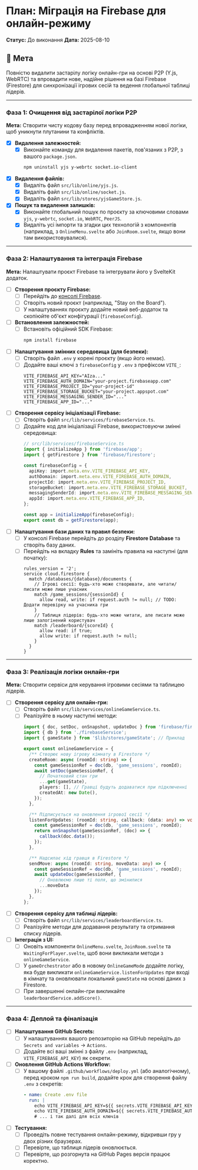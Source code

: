 # План: Міграція на Firebase для онлайн-режиму

**Статус:** До виконання
**Дата:** 2025-08-10

## 🎯 Мета

Повністю видалити застарілу логіку онлайн-гри на основі P2P (Y.js, WebRTC) та впровадити нове, надійне рішення на базі Firebase (Firestore) для синхронізації ігрових сесій та ведення глобальної таблиці лідерів.

---

### Фаза 1: Очищення від застарілої логіки P2P

**Мета:** Створити чисту кодову базу перед впровадженням нової логіки, щоб уникнути плутанини та конфліктів.

-   [x] **Видалення залежностей:**
    -   [x] Виконайте команду для видалення пакетів, пов'язаних з P2P, з вашого `package.json`.
        ```bash
        npm uninstall yjs y-webrtc socket.io-client
        ```

-   [x] **Видалення файлів:**
    -   [x] Видаліть файл `src/lib/online/yjs.js`.
    -   [x] Видаліть файл `src/lib/online/socket.js`.
    -   [x] Видаліть файл `src/lib/stores/yjsGameStore.js`.

-   [x] **Пошук та видалення залишків:**
    -   [x] Виконайте глобальний пошук по проєкту за ключовими словами `yjs`, `y-webrtc`, `socket.io`, `WebRTC`, `PeerJS`.
    -   [x] Видаліть усі імпорти та згадки цих технологій з компонентів (наприклад, з `OnlineMenu.svelte` або `JoinRoom.svelte`, якщо вони там використовувалися).

---

### Фаза 2: Налаштування та інтеграція Firebase

**Мета:** Налаштувати проєкт Firebase та інтегрувати його у SvelteKit додаток.

-   [ ] **Створення проєкту Firebase:**
    -   [ ] Перейдіть до [консолі Firebase](https://console.firebase.google.com/).
    -   [ ] Створіть новий проєкт (наприклад, "Stay on the Board").
    -   [ ] У налаштуваннях проєкту додайте новий веб-додаток та скопіюйте об'єкт конфігурації (`firebaseConfig`).

-   [ ] **Встановлення залежностей:**
    -   [ ] Встановіть офіційний SDK Firebase:
        ```bash
        npm install firebase
        ```

-   [ ] **Налаштування змінних середовища (для безпеки):**
    -   [ ] Створіть файл `.env` у корені проєкту (якщо його немає).
    -   [ ] Додайте ваші ключі з `firebaseConfig` у `.env` з префіксом `VITE_`:
        ```env
        VITE_FIREBASE_API_KEY="AIza..."
        VITE_FIREBASE_AUTH_DOMAIN="your-project.firebaseapp.com"
        VITE_FIREBASE_PROJECT_ID="your-project-id"
        VITE_FIREBASE_STORAGE_BUCKET="your-project.appspot.com"
        VITE_FIREBASE_MESSAGING_SENDER_ID="..."
        VITE_FIREBASE_APP_ID="..."
        ```

-   [ ] **Створення сервісу ініціалізації Firebase:**
    -   [ ] Створіть файл `src/lib/services/firebaseService.ts`.
    -   [ ] Додайте код для ініціалізації Firebase, використовуючи змінні середовища:
        ```typescript
        // src/lib/services/firebaseService.ts
        import { initializeApp } from 'firebase/app';
        import { getFirestore } from 'firebase/firestore';

        const firebaseConfig = {
          apiKey: import.meta.env.VITE_FIREBASE_API_KEY,
          authDomain: import.meta.env.VITE_FIREBASE_AUTH_DOMAIN,
          projectId: import.meta.env.VITE_FIREBASE_PROJECT_ID,
          storageBucket: import.meta.env.VITE_FIREBASE_STORAGE_BUCKET,
          messagingSenderId: import.meta.env.VITE_FIREBASE_MESSAGING_SENDER_ID,
          appId: import.meta.env.VITE_FIREBASE_APP_ID,
        };

        const app = initializeApp(firebaseConfig);
        export const db = getFirestore(app);
        ```

-   [ ] **Налаштування бази даних та правил безпеки:**
    -   [ ] У консолі Firebase перейдіть до розділу **Firestore Database** та створіть базу даних.
    -   [ ] Перейдіть на вкладку **Rules** та замініть правила на наступні (для початку):
        ```
        rules_version = '2';
        service cloud.firestore {
          match /databases/{database}/documents {
            // Ігрові сесії: будь-хто може створювати, але читати/писати може лише учасник
            match /game_sessions/{sessionId} {
              allow read, write: if request.auth != null; // TODO: Додати перевірку на учасника гри
            }
            // Таблиця лідерів: будь-хто може читати, але писати може лише залогінений користувач
            match /leaderboard/{scoreId} {
              allow read: if true;
              allow write: if request.auth != null;
            }
          }
        }
        ```

---

### Фаза 3: Реалізація логіки онлайн-гри

**Мета:** Створити сервіси для керування ігровими сесіями та таблицею лідерів.

-   [ ] **Створення сервісу для онлайн-гри:**
    -   [ ] Створіть файл `src/lib/services/onlineGameService.ts`.
    -   [ ] Реалізуйте в ньому наступні методи:
        ```typescript
        import { doc, setDoc, onSnapshot, updateDoc } from 'firebase/firestore';
        import { db } from './firebaseService';
        import { gameState } from '$lib/stores/gameState'; // Приклад

        export const onlineGameService = {
          /** Створює нову ігрову кімнату в Firestore */
          createRoom: async (roomId: string) => {
            const gameSessionRef = doc(db, 'game_sessions', roomId);
            await setDoc(gameSessionRef, {
              // Початковий стан гри
              ...get(gameState),
              players: [], // Гравці будуть додаватися при підключенні
              createdAt: new Date(),
            });
          },

          /** Підписується на оновлення ігрової сесії */
          listenForUpdates: (roomId: string, callback: (data: any) => void) => {
            const gameSessionRef = doc(db, 'game_sessions', roomId);
            return onSnapshot(gameSessionRef, (doc) => {
              callback(doc.data());
            });
          },

          /** Надсилає хід гравця в Firestore */
          sendMove: async (roomId: string, moveData: any) => {
            const gameSessionRef = doc(db, 'game_sessions', roomId);
            await updateDoc(gameSessionRef, {
              // Оновлюємо лише ті поля, що змінилися
              ...moveData
            });
          },
        };
        ```

-   [ ] **Створення сервісу для таблиці лідерів:**
    -   [ ] Створіть файл `src/lib/services/leaderboardService.ts`.
    -   [ ] Реалізуйте методи для додавання результату та отримання списку лідерів.

-   [ ] **Інтеграція з UI:**
    -   [ ] Оновіть компоненти `OnlineMenu.svelte`, `JoinRoom.svelte` та `WaitingForPlayer.svelte`, щоб вони викликали методи з `onlineGameService`.
    -   [ ] У `gameOrchestrator` або в новому `OnlineGameMode` додайте логіку, яка буде викликати `onlineGameService.listenForUpdates` при вході в кімнату та оновлювати локальний `gameState` на основі даних з Firestore.
    -   [ ] При завершенні онлайн-гри викликайте `leaderboardService.addScore()`.

---

### Фаза 4: Деплой та фіналізація

-   [ ] **Налаштування GitHub Secrets:**
    -   [ ] У налаштуваннях вашого репозиторію на GitHub перейдіть до `Secrets and variables` -> `Actions`.
    -   [ ] Додайте всі ваші змінні з файлу `.env` (наприклад, `VITE_FIREBASE_API_KEY`) як секрети.

-   [ ] **Оновлення GitHub Actions Workflow:**
    -   [ ] У вашому файлі `.github/workflows/deploy.yml` (або аналогічному), перед кроком `npm run build`, додайте крок для створення файлу `.env` з секретів:
        ```yaml
        - name: Create .env file
          run: |
            echo VITE_FIREBASE_API_KEY=${{ secrets.VITE_FIREBASE_API_KEY }} >> .env
            echo VITE_FIREBASE_AUTH_DOMAIN=${{ secrets.VITE_FIREBASE_AUTH_DOMAIN }} >> .env
            # ... і так далі для всіх ключів
        ```

-   [ ] **Тестування:**
    -   [ ] Проведіть повне тестування онлайн-режиму, відкривши гру у двох різних браузерах.
    -   [ ] Перевірте, що таблиця лідерів оновлюється.
    -   [ ] Перевірте, що розгорнута на GitHub Pages версія працює коректно.